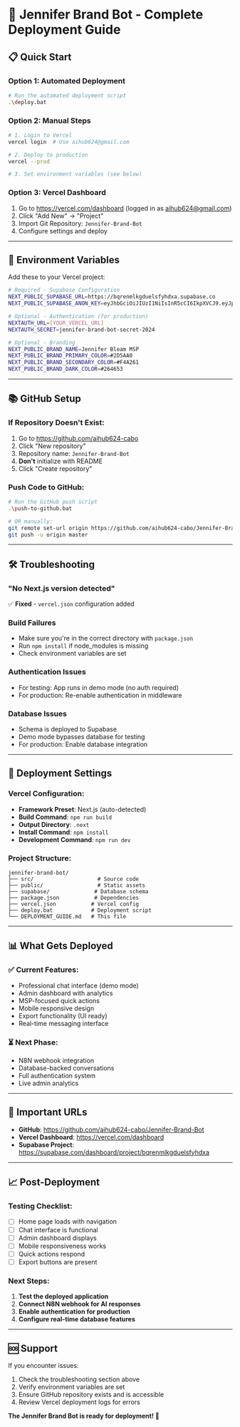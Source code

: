 # 🚀 Jennifer Brand Bot - Complete Deployment Guide

## 📋 **Quick Start**

### **Option 1: Automated Deployment**
```bash
# Run the automated deployment script
.\deploy.bat
```

### **Option 2: Manual Steps**
```bash
# 1. Login to Vercel
vercel login  # Use aihub624@gmail.com

# 2. Deploy to production
vercel --prod

# 3. Set environment variables (see below)
```

### **Option 3: Vercel Dashboard**
1. Go to https://vercel.com/dashboard (logged in as aihub624@gmail.com)
2. Click "Add New" → "Project"
3. Import Git Repository: `Jennifer-Brand-Bot`
4. Configure settings and deploy

---

## 🔧 **Environment Variables**

Add these to your Vercel project:

```bash
# Required - Supabase Configuration
NEXT_PUBLIC_SUPABASE_URL=https://bqrenmlkgduelsfyhdxa.supabase.co
NEXT_PUBLIC_SUPABASE_ANON_KEY=eyJhbGciOiJIUzI1NiIsInR5cCI6IkpXVCJ9.eyJpc3MiOiJzdXBhYmFzZSIsInJlZiI6ImJxcmVubWxrZ2R1ZWxzZnloZHhhIiwicm9sZSI6ImFub24iLCJpYXQiOjE3NTg2NTc2ODAsImV4cCI6MjA3NDIzMzY4MH0.GepcO2Xd4AgGhp225WrBDIXe7Z6ohgJsVgN7NOiLEc8

# Optional - Authentication (for production)
NEXTAUTH_URL=[YOUR_VERCEL_URL]
NEXTAUTH_SECRET=jennifer-brand-bot-secret-2024

# Optional - Branding
NEXT_PUBLIC_BRAND_NAME=Jennifer Bleam MSP
NEXT_PUBLIC_BRAND_PRIMARY_COLOR=#2D5AA0
NEXT_PUBLIC_BRAND_SECONDARY_COLOR=#F4A261
NEXT_PUBLIC_BRAND_DARK_COLOR=#264653
```

---

## 📚 **GitHub Setup**

### **If Repository Doesn't Exist:**
1. Go to https://github.com/aihub624-cabo
2. Click "New repository"
3. Repository name: `Jennifer-Brand-Bot`
4. **Don't** initialize with README
5. Click "Create repository"

### **Push Code to GitHub:**
```bash
# Run the GitHub push script
.\push-to-github.bat

# OR manually:
git remote set-url origin https://github.com/aihub624-cabo/Jennifer-Brand-Bot.git
git push -u origin master
```

---

## 🛠️ **Troubleshooting**

### **"No Next.js version detected"**
✅ **Fixed** - `vercel.json` configuration added

### **Build Failures**
- Make sure you're in the correct directory with `package.json`
- Run `npm install` if node_modules is missing
- Check environment variables are set

### **Authentication Issues**
- For testing: App runs in demo mode (no auth required)
- For production: Re-enable authentication in middleware

### **Database Issues**
- Schema is deployed to Supabase
- Demo mode bypasses database for testing
- For production: Enable database integration

---

## 🎯 **Deployment Settings**

### **Vercel Configuration:**
- **Framework Preset**: Next.js (auto-detected)
- **Build Command**: `npm run build`
- **Output Directory**: `.next`
- **Install Command**: `npm install`
- **Development Command**: `npm run dev`

### **Project Structure:**
```
jennifer-brand-bot/
├── src/                    # Source code
├── public/                 # Static assets
├── supabase/              # Database schema
├── package.json           # Dependencies
├── vercel.json           # Vercel config
├── deploy.bat            # Deployment script
└── DEPLOYMENT_GUIDE.md   # This file
```

---

## 📊 **What Gets Deployed**

### **✅ Current Features:**
- Professional chat interface (demo mode)
- Admin dashboard with analytics
- MSP-focused quick actions
- Mobile responsive design
- Export functionality (UI ready)
- Real-time messaging interface

### **⏳ Next Phase:**
- N8N webhook integration
- Database-backed conversations
- Full authentication system
- Live admin analytics

---

## 🔗 **Important URLs**

- **GitHub**: https://github.com/aihub624-cabo/Jennifer-Brand-Bot
- **Vercel Dashboard**: https://vercel.com/dashboard
- **Supabase Project**: https://supabase.com/dashboard/project/bqrenmlkgduelsfyhdxa

---

## 📈 **Post-Deployment**

### **Testing Checklist:**
- [ ] Home page loads with navigation
- [ ] Chat interface is functional
- [ ] Admin dashboard displays
- [ ] Mobile responsiveness works
- [ ] Quick actions respond
- [ ] Export buttons are present

### **Next Steps:**
1. **Test the deployed application**
2. **Connect N8N webhook for AI responses**
3. **Enable authentication for production**
4. **Configure real-time database features**

---

## 🆘 **Support**

If you encounter issues:
1. Check the troubleshooting section above
2. Verify environment variables are set
3. Ensure GitHub repository exists and is accessible
4. Review Vercel deployment logs for errors

**The Jennifer Brand Bot is ready for deployment! 🚀**